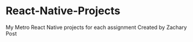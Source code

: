 # React-Native-Projects
My Metro React Native projects for each assignment
Created by Zachary Post

